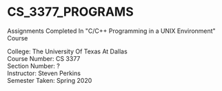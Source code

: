 # CS_3377_PROGRAMS
Assignments Completed In "C/C++ Programming in a UNIX Environment" Course

College: The University Of Texas At Dallas\
Course Number: CS 3377\
Section Number: ?\
Instructor: Steven Perkins\
Semester Taken: Spring 2020
